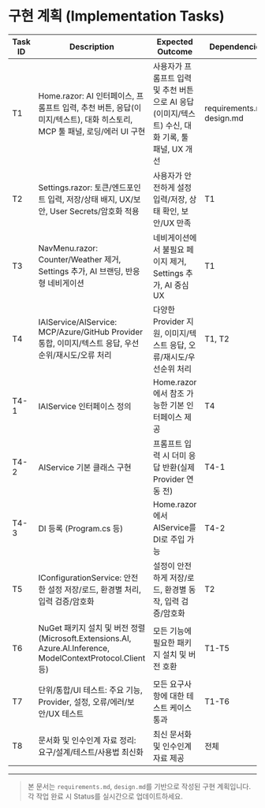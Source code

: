 # 구현 계획 (Implementation Tasks)

| Task ID | Description | Expected Outcome | Dependencies | Status |
|--------|-------------|------------------|--------------|--------|
| T1 | Home.razor: AI 인터페이스, 프롬프트 입력, 추천 버튼, 응답(이미지/텍스트), 대화 히스토리, MCP 툴 패널, 로딩/에러 UI 구현 | 사용자가 프롬프트 입력 및 추천 버튼으로 AI 응답(이미지/텍스트) 수신, 대화 기록, 툴 패널, UX 개선 | requirements.md, design.md | TODO |
| T2 | Settings.razor: 토큰/엔드포인트 입력, 저장/상태 배지, UX/보안, User Secrets/암호화 적용 | 사용자가 안전하게 설정 입력/저장, 상태 확인, 보안/UX 만족 | T1 | TODO |
| T3 | NavMenu.razor: Counter/Weather 제거, Settings 추가, AI 브랜딩, 반응형 네비게이션 | 네비게이션에서 불필요 페이지 제거, Settings 추가, AI 중심 UX | T1 | TODO |
| T4 | IAIService/AIService: MCP/Azure/GitHub Provider 통합, 이미지/텍스트 응답, 우선순위/재시도/오류 처리 | 다양한 Provider 지원, 이미지/텍스트 응답, 오류/재시도/우선순위 처리 | T1, T2 | TODO |
| T4-1 | IAIService 인터페이스 정의 | Home.razor에서 참조 가능한 기본 인터페이스 제공 | T4 | TODO |
| T4-2 | AIService 기본 클래스 구현 | 프롬프트 입력 시 더미 응답 반환(실제 Provider 연동 전) | T4-1 | TODO |
| T4-3 | DI 등록 (Program.cs 등) | Home.razor에서 AIService를 DI로 주입 가능 | T4-2 | TODO |
| T5 | IConfigurationService: 안전한 설정 저장/로드, 환경별 처리, 입력 검증/암호화 | 설정이 안전하게 저장/로드, 환경별 동작, 입력 검증/암호화 | T2 | TODO |
| T6 | NuGet 패키지 설치 및 버전 정렬 (Microsoft.Extensions.AI, Azure.AI.Inference, ModelContextProtocol.Client 등) | 모든 기능에 필요한 패키지 설치 및 버전 호환 | T1-T5 | TODO |
| T7 | 단위/통합/UI 테스트: 주요 기능, Provider, 설정, 오류/에러/보안/UX 테스트 | 모든 요구사항에 대한 테스트 케이스 통과 | T1-T6 | TODO |
| T8 | 문서화 및 인수인계 자료 정리: 요구/설계/테스트/사용법 최신화 | 최신 문서화 및 인수인계 자료 제공 | 전체 | TODO |

---

> 본 문서는 `requirements.md`, `design.md`를 기반으로 작성된 구현 계획입니다. 각 작업 완료 시 Status를 실시간으로 업데이트하세요.
